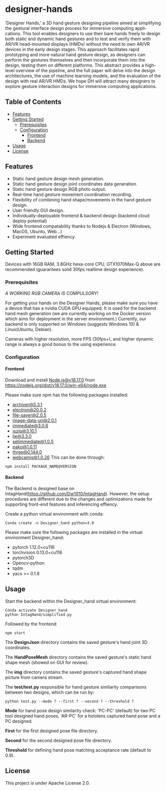 # designer-hands

 ’Designer Hands,’ a 3D hand gesture designing pipeline aimed at
simplifying the gestural interface design process for immersive computing appli-
cations. This tool enables designers to use their bare hands freely to design both
static and dynamic hand gestures and to test and verify them with AR/VR
head-mounted displays (HMDs) without the need to own AR/VR devices in
the early design stages. This approach facilitates rapid prototyping and more
natural hand gesture design, as designers can perform the gestures themselves
and then incorporate them into the design, testing them on different platforms.
This abstract provides a high-level overview of the pipeline, and the full paper
will delve into the design architectures, the use of machine learning models, and
the evaluation of the design with real AR/VR HMDs. We hope DH will attract
many designers to explore gesture interaction designs for immersive computing
applications.

## Table of Contents

- [Features](#features)
- [Getting Started](#getting-started)
  - [Prerequisites](#prerequisites)
  - [Configuration](#configuration)
    - [Frontend](#frontend)
    - [Backend](#backend)
- [Usage](#usage)
- [License](#license)

## Features

- Static hand gesture design mesh generation.
- Static hand gesture design joint coordinates data generation.
- Static hand gesture design RGB photo output.
- Real-time hand gesture movement coordination recording.
- Flexibility of combining hand shape/movements in the hand gesture design.
- User friendly GUI design.
- Individually-deployable frontend & backend design (backend cloud deploy potential)
- Wide frontend compatability thanks to Nodejs & Electron (Windows, MacOS, Ubuntu, Web...)
- Experiment evaluated effiency.

## Getting Started
Devices with 16GB RAM, 3.8GHz hexa-core CPU, GTX1070Max-Q above are recommended (guarantees solid 30fps realtime design experience).

### Prerequisites
*A WORKING RGB CAMERA IS COMPULSORY!*

For getting your hands on the Designer Hands, please make sure you have a device that has a nvidia CUDA GPU equipped. It is used for the backend hand mesh generation (we are currently working on the Docker version which aims for deployment in the server environment.) Currently, our backend is only supported on Windows (suggests Windows 10) & Linux(Ubuntu, Debian). 

Cameras with higher resolution, more FPS (30fps+), and higher dynamic range is always a good bonus to the using experience.

### Configuration

#### Frontend

Download and install Node.js@v18.17.0 from https://nodejs.org/dist/v18.17.0/win-x64/node.exe

Please make sure npm has the following packages installed:
- archiver@5.3.1
- electron@20.0.2
- file-saver@2.0.5
- image-data-uri@2.0.1
- immediate@3.0.6
- jszip@3.10.1 
- lie@3.3.0
- setimmediate@1.0.5
- pako@1.0.11
- three@0.144.0
- webcamjs@1.0.26
This can be done through:
```
npm install PACKAGE_NAME@VERSION
```

#### Backend
The Backend is designed base on IntagHand(https://github.com/Dw1010/IntagHand). However, the setup procedures are different due to the changes and optimizations made for supporting front-end features and inferencing effiency.

Create a python virtual environment with conda:
```
Conda create -n Designer_hand python=3.8
```

Please make sure the following packages are installed in the virtual environment Designer_hand:
- pytorch 1.12.0+cu116
- torchvision 0.13.0+cu116
- pytorch3D
- Opencv-python
- tqdm
- yacs >= 0.1.8

## Usage
Start the backend within the Designer_hand virtual environment:
```
Conda activate Designer_hand
python IntagHand/simplified.py
```
Followed by the frontend:
```
npm start
```
The **DesignJson** directory contains the saved gesture's hand joint 3D coordinates.

The **HandPoseMesh** directory contains the saved gesture's static hand shape mesh (showed on GUI for review).

The **img** directory contains the saved gesture's captured hand shape picture from camera stream.



The **test/test.py** responsible for hand gesture similarity comparisons between two designs, which can be run by:
 ```
python test.py --mode ? --first ? --second ? --threshold ?
```
**Mode** for hand pose design similarity check: 'PC-PC' (default) for two PC tool designed hand poses, 'AR-PC' for a hololens captured hand pose and a PC designed.

**First** for the first designed pose file directory.

**Second** for the second designed pose file directory.

**Threshold** for defining hand pose matching acceptance rate (default to 0.9).

## License
This project is under Apache License 2.0.
